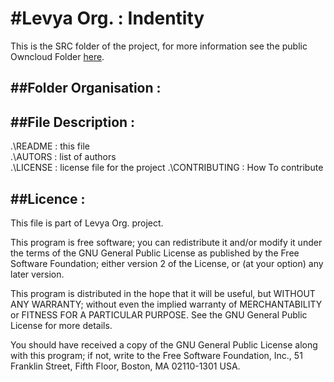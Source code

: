 ﻿#Levya Org. : Indentity
=======================

This is the SRC folder of the project, for more information see the public Owncloud Folder [here]().

##Folder Organisation :
-----------------------


##File Description :
--------------------

.\README : this file  
.\AUTORS : list of authors      
.\LICENSE : license file for the project
.\CONTRIBUTING : How To contribute  

##Licence :
-----------

This file is part of Levya Org. project.

This program is free software; you can redistribute it and/or modify
it under the terms of the GNU General Public License as published by
the Free Software Foundation; either version 2 of the License, or
(at your option) any later version.

This program is distributed in the hope that it will be useful,
but WITHOUT ANY WARRANTY; without even the implied warranty of
MERCHANTABILITY or FITNESS FOR A PARTICULAR PURPOSE.  See the
GNU General Public License for more details.

You should have received a copy of the GNU General Public License along
with this program; if not, write to the Free Software Foundation, Inc.,
51 Franklin Street, Fifth Floor, Boston, MA 02110-1301 USA.